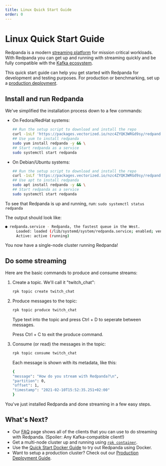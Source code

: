 ```yaml
---
title: Linux Quick Start Guide
order: 0
---
```

# Linux Quick Start Guide

Redpanda is a modern [streaming platform](/blog/intelligent-data-api/) for mission critical workloads.
With Redpanda you can get up and running with streaming quickly
and be fully compatible with the [Kafka ecosystem](https://cwiki.apache.org/confluence/display/KAFKA/Ecosystem).

This quick start guide can help you get started with Redpanda for development and testing purposes.
For production or benchmarking, set up a [production deployment](/docs/production-deployment).

## Install and run Redpanda

We've simplified the installation process down to a few commands:

- On Fedora/RedHat systems:

     ```bash
     ## Run the setup script to download and install the repo
     curl -1sLf 'https://packages.vectorized.io/nzc4ZYQK3WRGd9sy/redpanda/cfg/setup/bash.rpm.sh' | sudo -E bash && \
     ## Use yum to install redpanda
     sudo yum install redpanda -y && \
     ## Start redpanda as a service 
     sudo systemctl start redpanda
     ```

- On Debian/Ubuntu systems:

     ```bash
     ## Run the setup script to download and install the repo
     curl -1sLf 'https://packages.vectorized.io/nzc4ZYQK3WRGd9sy/redpanda/cfg/setup/bash.deb.sh' | sudo -E bash && \
     ## Use apt to install redpanda
     sudo apt install redpanda -y && \
     ## Start redpanda as a service 
     sudo systemctl start redpanda
     ```

To see that Redpanda is up and running, run: `sudo systemctl status redpanda`

The output should look like:

```bash
● redpanda.service - Redpanda, the fastest queue in the West.
     Loaded: loaded (/lib/systemd/system/redpanda.service; enabled; vendor preset: enabled)
     Active: active (running)
```

You now have a single-node cluster running Redpanda!

## Do some streaming

Here are the basic commands to produce and consume streams:

1. Create a topic. We'll call it "twitch_chat":

    ```bash
    rpk topic create twitch_chat
    ```

1. Produce messages to the topic:

    ```bash
    rpk topic produce twitch_chat
    ```

    Type text into the topic and press Ctrl + D to seperate between messages.

    Press Ctrl + C to exit the produce command.

1. Consume (or read) the messages in the topic:

    ```bash
    rpk topic consume twitch_chat
    ```
    
    Each message is shown with its metadata, like this:
    
    ```bash
    {
    "message": "How do you stream with Redpanda?\n",
    "partition": 0,
    "offset": 1,
    "timestamp": "2021-02-10T15:52:35.251+02:00"
    }
    ```

You've just installed Redpanda and done streaming in a few easy steps.

## What's Next?

- Our [FAQ](/docs/faq) page shows all of the clients that you can use to do streaming with Redpanda.
     (Spoiler: Any Kafka-compatible client!)
- Get a multi-node cluster up and running using [`rpk container`](/docs/guide-rpk-container).
- Use the [Quick Start Docker Guide](/docs/quick-start-docker) to try out Redpanda using Docker.
- Want to setup a production cluster? Check out our [Production Deployment Guide](/docs/production-deployment).
